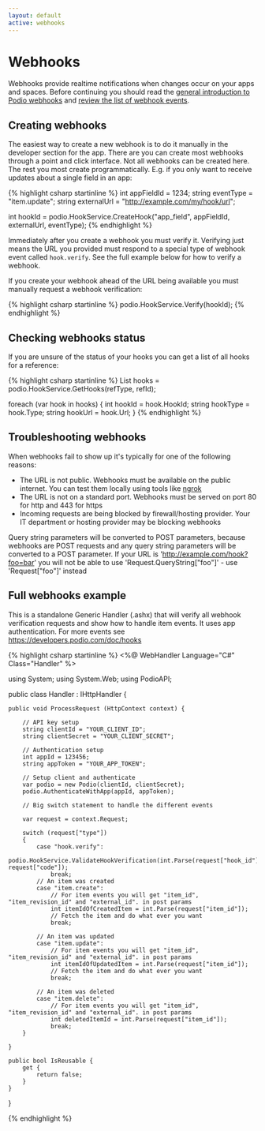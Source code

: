 ```yaml
---
layout: default
active: webhooks
---
```

# Webhooks
Webhooks provide realtime notifications when changes occur on your apps and spaces. Before continuing you should read the [general introduction to Podio webhooks](https://developers.podio.com/examples/webhooks) and [review the list of webhook events](https://developers.podio.com/doc/hooks).

## Creating webhooks
The easiest way to create a new webhook is to do it manually in the developer section for the app. There are you can create most webhooks through a point and click interface. Not all webhooks can be created here. The rest you most create programmatically. E.g. if you only want to receive updates about a single field in an app:

{% highlight csharp startinline %}
int appFieldId = 1234;
string eventType = "item.update";
string externalUrl  = "http://example.com/my/hook/url";

int hookId = podio.HookService.CreateHook("app_field", appFieldId, externalUrl, eventType);
{% endhighlight %}

Immediately after you create a webhook you must verify it. Verifying just means the URL you provided must respond to a special type of webhook event called `hook.verify`. See the full example below for how to verify a webhook.

If you create your webhook ahead of the URL being available you must manually request a webhook verification:

{% highlight csharp startinline %}
podio.HookService.Verify(hookId);
{% endhighlight %}

## Checking webhooks status
If you are unsure of the status of your hooks you can get a list of all hooks for a reference:

{% highlight csharp startinline %}
List<Hook> hooks = podio.HookService.GetHooks(refType, refId);

foreach (var hook in hooks)
{
    int hookId = hook.HookId;
    string hookType = hook.Type;
    string hookUrl = hook.Url;
}
{% endhighlight %}

## Troubleshooting webhooks
When webhooks fail to show up it's typically for one of the following reasons:

* The URL is not public. Webhooks must be available on the public internet. You can test them locally using tools like [ngrok](https://ngrok.com/)
* The URL is not on a standard port. Webhooks must be served on port 80 for http and 443 for https
* Incoming requests are being blocked by firewall/hosting provider. Your IT department or hosting provider may be blocking webhooks

Query string parameters will be converted to POST parameters, because webhooks are POST requests and any query string parameters will be converted to a POST parameter. If your URL is 'http://example.com/hook?foo=bar' you will not be able to use 'Request.QueryString["foo"]' - use 'Request["foo"]' instead


## Full webhooks example
This is a standalone Generic Handler (.ashx) that will verify all webhook verification requests and show how to handle item events. It uses app authentication. For more events see https://developers.podio.com/doc/hooks

{% highlight csharp startinline %}
<%@ WebHandler Language="C#" Class="Handler" %>

using System;
using System.Web;
using PodioAPI;

public class Handler : IHttpHandler {
    
    public void ProcessRequest (HttpContext context) {

        // API key setup
        string clientId = "YOUR_CLIENT_ID";
        string clientSecret = "YOUR_CLIENT_SECRET";
        
        // Authentication setup
        int appId = 123456;
        string appToken = "YOUR_APP_TOKEN";

        // Setup client and authenticate
        var podio = new Podio(clientId, clientSecret);
        podio.AuthenticateWithApp(appId, appToken);

        // Big switch statement to handle the different events

        var request = context.Request;

        switch (request["type"])
        {
            case "hook.verify":
                podio.HookService.ValidateHookVerification(int.Parse(request["hook_id"]), request["code"]);
                break;
            // An item was created
            case "item.create":
                // For item events you will get "item_id", "item_revision_id" and "external_id". in post params
                int itemIdOfCreatedItem = int.Parse(request["item_id"]);
                // Fetch the item and do what ever you want
                break;
                
            // An item was updated
            case "item.update":
                // For item events you will get "item_id", "item_revision_id" and "external_id". in post params
                int itemIdOfUpdatedItem = int.Parse(request["item_id"]);
                // Fetch the item and do what ever you want
                break;

            // An item was deleted    
            case "item.delete":
                // For item events you will get "item_id", "item_revision_id" and "external_id". in post params
                int deletedItemId = int.Parse(request["item_id"]);
                break;
        }
        
    }
 
    public bool IsReusable {
        get {
            return false;
        }
    }

}

{% endhighlight %}
